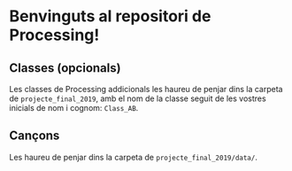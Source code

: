 # Benvinguts al repositori de Processing!

## Classes (opcionals)
Les classes de Processing addicionals les haureu de penjar dins la carpeta de `projecte_final_2019`, amb el nom de la classe seguit de les vostres inicials de nom i cognom: `Class_AB`.

## Cançons
Les haureu de penjar dins la carpeta de `projecte_final_2019/data/`.
